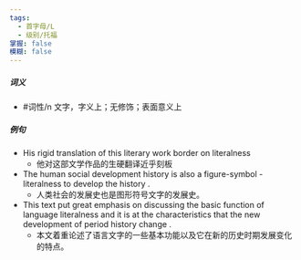 ```yaml
---
tags:
  - 首字母/L
  - 级别/托福
掌握: false
模糊: false
---
```

##### 词义
- #词性/n  文字，字义上；无修饰；表面意义上
##### 例句
- His rigid translation of this literary work border on literalness
	- 他对这部文学作品的生硬翻译近乎刻板
- The human social development history is also a figure-symbol - literalness to develop the history .
	- 人类社会的发展史也是图形符号文字的发展史。
- This text put great emphasis on discussing the basic function of language literalness and it is at the characteristics that the new development of period history change .
	- 本文着重论述了语言文字的一些基本功能以及它在新的历史时期发展变化的特点。
